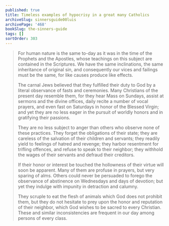 ```yaml
---
published: true
title: Timeless examples of hypocrisy in a great many Catholics
archiveSlug: sinnersguide00luis
archivePage: '468'
bookSlug: the-sinners-guide
tags: []
sortOrder: 303
---
```


> For human nature is the same to-day as it was in the time of the Prophets and the Apostles, whose teachings on this subject are contained in the Scriptures. We have the same inclinations, the same inheritance of original sin, and consequently our vices and failings must be the same, for like causes produce like effects.
> 
> The carnal Jews believed that they fulfilled their duty to God by a literal observance of fasts and ceremonies. Many Christians of the present day resemble them, for they hear Mass on Sundays, assist at sermons and the divine offices, daily recite a number of vocal prayers, and even fast on Saturdays in honor of the Blessed Virgin; and yet they are no less eager in the pursuit of worldly honors and in gratifying their passions.
> 
> They are no less subject to anger than others who observe none of these practices. They forget the obligations of their state; they are careless of the salvation of their children and servants; they readily yield to feelings of hatred and revenge; they harbor resentment for trifling offences, and refuse to speak to their neighbor; they withhold the wages of their servants and defraud their creditors.
> 
> If their honor or interest be touched the hollowness of their virtue will soon be apparent. Many of them are profuse in prayers, but very sparing of alms. Others could never be persuaded to forego the observance of abstinence on Wednesdays and days of devotion; but yet they indulge with impunity in detraction and calumny.
> 
> They scruple to eat the flesh of animals which God does not prohibit them, but they do not hesitate to prey upon the honor and reputation of their neighbor, which God wishes to be sacred to every Christian. These and similar inconsistencies are frequent in our day among persons of every class.

